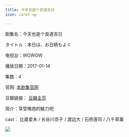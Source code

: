 ```yaml
---
title: 今天也是个良道吉日
icon: caret-up

---
```


剧集名：今天也是个良道吉日

タイトル：本日は、お日柄もよく

电视台：WOWOW

播放日期：2017-01-14

集数：4

官网: [本剧集官网](https://www.wowow.co.jp/detail/108618)

豆瓣链接： [豆瓣主页](https://movie.douban.com/subject/26833849/)


简介：享受嘴炮的魅力吧 ​​​​

cast： 比嘉爱未 / 长谷川京子 / 渡边大 / 石桥莲司 / 八千草薰

![](https://listpic.tsgsanjiao.com/2017/2017jtysgldjr.jpg)